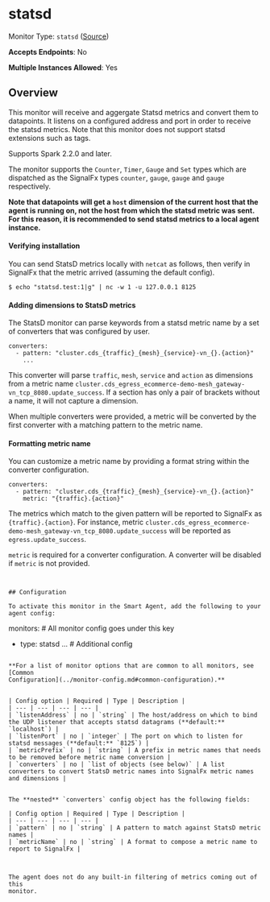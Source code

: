 <!--- GENERATED BY gomplate from scripts/docs/monitor-page.md.tmpl --->

# statsd

Monitor Type: `statsd` ([Source](https://github.com/signalfx/signalfx-agent/tree/master/internal/monitors/statsd))

**Accepts Endpoints**: No

**Multiple Instances Allowed**: Yes

## Overview

This monitor will receive and aggergate Statsd metrics and convert them to
datapoints.  It listens on a configured address and port in order to
receive the statsd metrics.  Note that this monitor does not support statsd
extensions such as tags.

Supports Spark 2.2.0 and later.

The monitor supports the `Counter`, `Timer`, `Gauge` and `Set` types which
are dispatched as the SignalFx types `counter`, `gauge`, `gauge` and
`gauge` respectively.

**Note that datapoints will get a `host` dimension of the current host that
the agent is running on, not the host from which the statsd metric was
sent.  For this reason, it is recommended to send statsd metrics to a local
agent instance.**

<!--- SETUP --->
#### Verifying installation

You can send StatsD metrics locally with `netcat` as follows, then verify
in SignalFx that the metric arrived (assuming the default config).

```
$ echo "statsd.test:1|g" | nc -w 1 -u 127.0.0.1 8125
```

<!--- SETUP --->
#### Adding dimensions to StatsD metrics

The StatsD monitor can parse keywords from a statsd metric name by a set of
converters that was configured by user.

```
converters:
  - pattern: "cluster.cds_{traffic}_{mesh}_{service}-vn_{}.{action}"
    ...
```

This converter will parse `traffic`, `mesh`, `service` and `action` as dimensions
from a metric name `cluster.cds_egress_ecommerce-demo-mesh_gateway-vn_tcp_8080.update_success`.
If a section has only a pair of brackets without a name, it will not capture a dimension.

When multiple converters were provided, a metric will be converted by the first converter with a
matching pattern to the metric name.

<!--- SETUP --->
#### Formatting metric name

You can customize a metric name by providing a format string within the converter configuration.

```
converters:
  - pattern: "cluster.cds_{traffic}_{mesh}_{service}-vn_{}.{action}"
    metric: "{traffic}.{action}"
```

The metrics which match to the given pattern will be reported to SignalFx as `{traffic}.{action}`.
For instance, metric `cluster.cds_egress_ecommerce-demo-mesh_gateway-vn_tcp_8080.update_success`
will be reported as `egress.update_success`.

`metric` is required for a converter configuration. A converter will be disabled if `metric` is not provided.

```


## Configuration

To activate this monitor in the Smart Agent, add the following to your
agent config:

```
monitors:  # All monitor config goes under this key
 - type: statsd
   ...  # Additional config
```

**For a list of monitor options that are common to all monitors, see [Common
Configuration](../monitor-config.md#common-configuration).**


| Config option | Required | Type | Description |
| --- | --- | --- | --- |
| `listenAddress` | no | `string` | The host/address on which to bind the UDP listener that accepts statsd datagrams (**default:** `localhost`) |
| `listenPort` | no | `integer` | The port on which to listen for statsd messages (**default:** `8125`) |
| `metricPrefix` | no | `string` | A prefix in metric names that needs to be removed before metric name conversion |
| `converters` | no | `list of objects (see below)` | A list converters to convert StatsD metric names into SignalFx metric names and dimensions |


The **nested** `converters` config object has the following fields:

| Config option | Required | Type | Description |
| --- | --- | --- | --- |
| `pattern` | no | `string` | A pattern to match against StatsD metric names |
| `metricName` | no | `string` | A format to compose a metric name to report to SignalFx |



The agent does not do any built-in filtering of metrics coming out of this
monitor.


